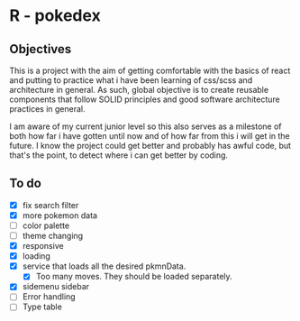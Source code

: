 # R - pokedex

## Objectives

This is a project with the aim of getting comfortable with the basics of react and putting to practice what i have been learning of css/scss and architecture in general. As such, global objective is to create reusable components that follow SOLID principles and good software architecture practices in general.

I am aware of my current junior level so this also serves as a milestone of both how far i have gotten until now and of how far from this i will get in the future. I know the project could get better and probably has awful code, but that's the point, to detect where i can get better by coding.

## To do   
 - [x] fix search filter
 - [x] more pokemon data
 - [ ] color palette
 - [ ] theme changing
 - [x] responsive
 - [x] loading 
 - [x] service that loads all the desired pkmnData.
    - [x] Too many moves. They should be loaded separately.
 - [x] sidemenu sidebar
 - [ ] Error handling
 - [ ] Type table